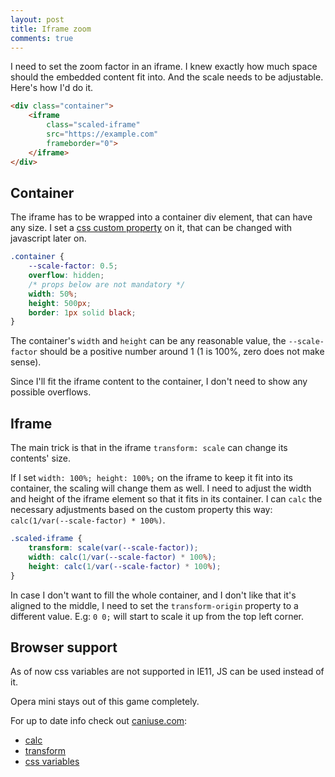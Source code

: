 ```yaml
---
layout: post
title: Iframe zoom
comments: true
---
```


I need to set the zoom factor in an iframe.
I knew exactly how much space should the embedded content fit into.
And the scale needs to be adjustable.
Here's how I'd do it.

```html
<div class="container">
    <iframe
        class="scaled-iframe"
        src="https://example.com"
        frameborder="0">
    </iframe>
</div>
```

## Container

The iframe has to be wrapped into a container div element, that can have any size.
I set a [css custom property](https://developer.mozilla.org/en-US/docs/Web/CSS/Using_CSS_custom_properties)
on it, that can be changed with javascript later on.

```css
.container {
    --scale-factor: 0.5;
    overflow: hidden;
    /* props below are not mandatory */
    width: 50%;
    height: 500px;
    border: 1px solid black;
}
```

The container's `width` and `height` can be any reasonable value, the `--scale-factor` should be a positive number around 1 (1 is 100%, zero does not make sense).

Since I'll fit the iframe content to the container, I don't need to show any possible overflows.

## Iframe

The main trick is that in the iframe  `transform: scale` can change its contents' size.

If I set `width: 100%; height: 100%;` on the iframe to keep it fit into its container,
the scaling will change them as well.
I need to adjust the width and height of the iframe element so that it fits in its container.
I can `calc` the necessary adjustments based on the custom property this way: `calc(1/var(--scale-factor) * 100%)`.

```css
.scaled-iframe {
    transform: scale(var(--scale-factor));
    width: calc(1/var(--scale-factor) * 100%);
    height: calc(1/var(--scale-factor) * 100%);
}
```

In case I don't want to fill the whole container, and I don't like that it's aligned to the middle,
I need to set the `transform-origin` property to a different value.
E.g: `0 0;` will start to scale it up from the top left corner.

## Browser support

As of now css variables are not supported in IE11, JS can be used instead of it.

Opera mini stays out of this game completely.

For up to date info check out [caniuse.com](https://caniuse.com):

* [calc](https://caniuse.com/#feat=calcs)
* [transform](https://caniuse.com/#feat=transforms2d)
* [css variables](https://caniuse.com/#feat=css-variables)
